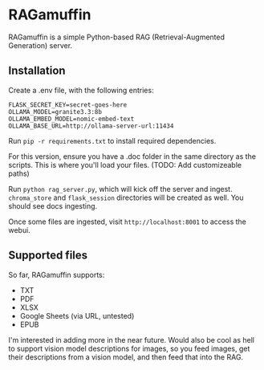 # RAGamuffin

RAGamuffin is a simple Python-based RAG (Retrieval-Augmented Generation) server.

## Installation

Create a .env file, with the following entries:
```
FLASK_SECRET_KEY=secret-goes-here
OLLAMA_MODEL=granite3.3:8b
OLLAMA_EMBED_MODEL=nomic-embed-text
OLLAMA_BASE_URL=http://ollama-server-url:11434
```

Run `pip -r requirements.txt` to install required dependencies.

For this version, ensure you have a .doc folder in the same directory as the scripts. This is where you'll load your files. (TODO: Add customizeable paths)

Run `python rag_server.py`, which will kick off the server and ingest. `chroma_store` and `flask_session` directories will be created as well. You should see docs ingesting.

Once some files are ingested, visit `http://localhost:8001` to access the webui.

## Supported files
So far, RAGamuffin supports:

* TXT
* PDF
* XLSX
* Google Sheets (via URL, untested)
* EPUB

I'm interested in adding more in the near future. Would also be cool as hell to support vision model descriptions for images, so you feed images, get their descriptions from a vision model, and then feed that into the RAG.